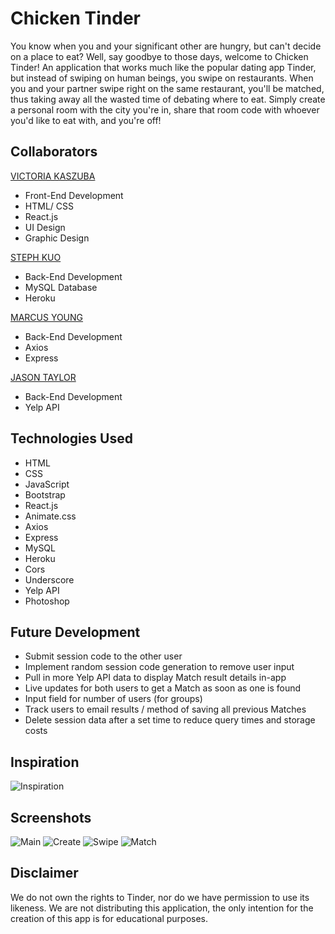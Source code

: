 
# Chicken Tinder

You know when you and your significant other are hungry, but can't decide on a place to eat? Well, say goodbye to those days, welcome to Chicken Tinder!
An application that works much like the popular dating app Tinder, but instead of swiping on human beings, you swipe on restaurants.
When you and your partner swipe right on the same restaurant, you'll be matched, thus taking away all the wasted time of debating where to eat.
Simply create a personal room with the city you're in, share that room code with whoever you'd like to eat with, and you're off!

## Collaborators

[VICTORIA KASZUBA](https://github.com/vkaszuba)
- Front-End Development
- HTML/ CSS
- React.js
- UI Design
- Graphic Design

[STEPH KUO](https://github.com/sfds1)
- Back-End Development
- MySQL Database
- Heroku

[MARCUS YOUNG](https://github.com/DMarcusYoung)
- Back-End Development
- Axios
- Express

[JASON TAYLOR](https://github.com/Jwhitemocha)
- Back-End Development
- Yelp API

## Technologies Used
- HTML
- CSS
- JavaScript
- Bootstrap
- React.js
- Animate.css
- Axios
- Express
- MySQL
- Heroku
- Cors
- Underscore
- Yelp API
- Photoshop

## Future Development
- Submit session code to the other user
- Implement random session code generation to remove user input
- Pull in more Yelp API data to display Match result details in-app
- Live updates for both users to get a Match as soon as one is found
- Input field for number of users (for groups)
- Track users to email results / method of saving all previous Matches
- Delete session data after a set time to reduce query times and storage costs

## Inspiration
![Inspiration](https://github.com/DMarcusYoung/chickenTinder/blob/master/client/public/images/inspiration.jpg)

## Screenshots
![Main](https://github.com/DMarcusYoung/chickenTinder/blob/master/client/public/images/main.jpg)
![Create](https://github.com/DMarcusYoung/chickenTinder/blob/master/client/public/images/create.jpg)
![Swipe](https://github.com/DMarcusYoung/chickenTinder/blob/master/client/public/images/swipe.jpg)
![Match](https://github.com/DMarcusYoung/chickenTinder/blob/master/client/public/images/match.jpg)

## Disclaimer
We do not own the rights to Tinder, nor do we have permission to use its likeness.
We are not distributing this application, the only intention for the creation of this app is for educational purposes.
